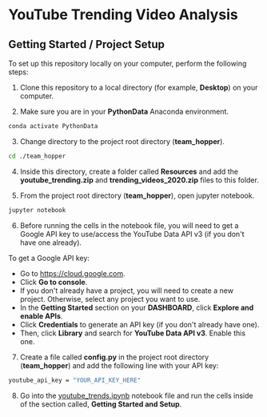 # YouTube Trending Video Analysis

## Getting Started / Project Setup

To set up this repository locally on your computer, perform the following steps:

1. Clone this repository to a local directory (for example, **Desktop**) on your computer.

2. Make sure you are in your **PythonData** Anaconda environment.

  ```bash
  conda activate PythonData
  ```

3. Change directory to the project root directory (**team_hopper**).

```bash
cd ./team_hopper
```

4. Inside this directory, create a folder called **Resources** and add the **youtube_trending.zip** and **trending_videos_2020.zip** files to this folder.


5. From the project root directory (**team_hopper**), open jupyter notebook.

```bash
jupyter notebook
```

6. Before running the cells in the notebook file, you will need to get a Google API key to use/access the YouTube Data API v3 (if you don't have one already).

To get a Google API key:

* Go to <https://cloud.google.com>.
* Click **Go to console**.
* If you don't already have a project, you will need to create a new project. Otherwise, select any project you want to use.
* In the **Getting Started** section on your **DASHBOARD**, click **Explore and enable APIs**.
* Click **Credentials** to generate an API key (if you don't already have one).
* Then, click **Library** and search for **YouTube Data API v3**. Enable this one.

7. Create a file called **config.py** in the project root directory (**team_hopper**) and add the following line with your API key:

  ```bash
  youtube_api_key = "YOUR_API_KEY_HERE"
  ```

8. Go into the [youtube_trends.ipynb](youtube_trends.ipynb) notebook file and run the cells inside of the section called, **Getting Started and Setup**.


